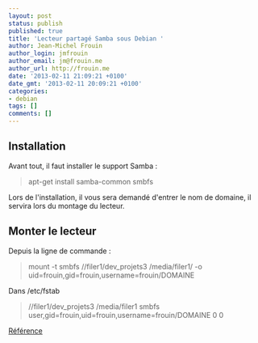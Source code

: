 ```yaml
---
layout: post
status: publish
published: true
title: 'Lecteur partagé Samba sous Debian '
author: Jean-Michel Frouin
author_login: jmfrouin
author_email: jm@frouin.me
author_url: http://frouin.me
date: '2013-02-11 21:09:21 +0100'
date_gmt: '2013-02-11 20:09:21 +0100'
categories:
- debian
tags: []
comments: []
---
```

<h2>Installation</h2>
<p>Avant tout, il faut installer le support Samba :</p>
<blockquote><p>apt-get install samba-common smbfs</p></blockquote>
<p>Lors de l'installation, il vous sera demandé d'entrer le nom de domaine, il servira lors du montage du lecteur.</p>
<h2>Monter le lecteur</h2>
<p>Depuis la ligne de commande :</p>
<blockquote><p>mount -t smbfs //filer1/dev_projets3 /media/filer1/ -o uid=frouin,gid=frouin,username=frouin/DOMAINE</p></blockquote>
<p>Dans /etc/fstab</p>
<blockquote><p>//filer1/dev_projets3 /media/filer1 smbfs user,gid=frouin,uid=frouin,username=frouin/DOMAINE 0 0</p></blockquote>
<p><a href="http://www.andesi.org/index.php?node=27" target="_blank">Référence</a></p>
<!-- Matomo -->
<script type="text/javascript">
  var _paq = window._paq || [];
  /* tracker methods like "setCustomDimension" should be called before "trackPageView" */
  _paq.push(['trackPageView']);
  _paq.push(['enableLinkTracking']);
  (function() {
    var u="//stats.frouin.me/";
    _paq.push(['setTrackerUrl', u+'matomo.php']);
    _paq.push(['setSiteId', '1']);
    var d=document, g=d.createElement('script'), s=d.getElementsByTagName('script')[0];
    g.type='text/javascript'; g.async=true; g.defer=true; g.src=u+'matomo.js'; s.parentNode.insertBefore(g,s);
  })();
</script>
<!-- End Matomo Code -->
